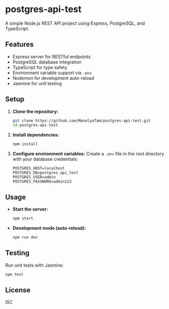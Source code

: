 # postgres-api-test

A simple Node.js REST API project using Express, PostgreSQL, and TypeScript.

## Features

- Express server for RESTful endpoints
- PostgreSQL database integration
- TypeScript for type safety
- Environment variable support via `.env`
- Nodemon for development auto-reload
- Jasmine for unit testing

## Setup

1. **Clone the repository:**
   ```sh
   git clone https://github.com/ManolyaTam/postgres-api-test.git
   cd postgres-api-test
   ```

2. **Install dependencies:**
   ```sh
   npm install
   ```

3. **Configure environment variables:**
   Create a `.env` file in the root directory with your database credentials:
   ```
   POSTGRES_HOST=localhost
   POSTGRES_DB=postgres_api_test
   POSTGRES_USER=admin
   POSTGRES_PASSWORD=admin123
   ```

## Usage

- **Start the server:**
  ```sh
  npm start
  ```

- **Development mode (auto-reload):**
  ```sh
  npm run dev
  ```

## Testing

Run unit tests with Jasmine:
```sh
npm test
```

## License

ISC